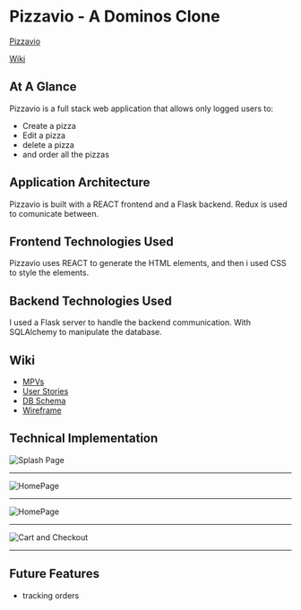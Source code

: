 # Pizzavio - A Dominos Clone
[Pizzavio](https://pizzavio.herokuapp.com)

[Wiki](https://github.com/depash/Pizzavio/wiki)

## At A Glance
Pizzavio is a full stack web application that allows only logged users to:
 - Create a pizza
 - Edit a pizza
 - delete a pizza
 - and order all the pizzas


## Application Architecture
Pizzavio is built with a REACT frontend and a Flask backend. Redux is used to comunicate between.

## Frontend Technologies Used
Pizzavio uses REACT to generate the HTML elements, and then i used CSS to style the elements.

## Backend Technologies Used
I used a Flask server to handle the backend communication. With SQLAlchemy to manipulate the database.

## Wiki
* [MPVs](https://github.com/depash/Pizzavio/wiki/MVPs)
* [User Stories](https://github.com/depash/Pizzavio/wiki/User-Stories)
* [DB Schema](https://github.com/depash/Pizzavio/wiki/DB-Schema)
* [Wireframe](https://github.com/depash/Pizzavio/wiki/Wireframe)

## Technical Implementation


![Splash Page]()


***

![HomePage]()


***

![HomePage]()


***

![Cart and Checkout]()


***

## Future Features
- tracking orders
